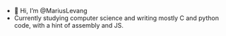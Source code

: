 - 👋 Hi, I’m @MariusLevang
- Currently studying computer science and writing mostly C and python code, with a hint of assembly and JS.

